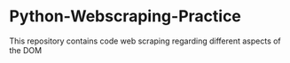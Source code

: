 # Python-Webscraping-Practice
This repository contains code web scraping regarding different aspects of the DOM

